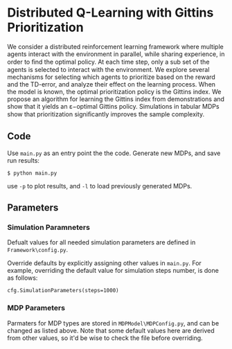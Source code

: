 # Distributed Q-Learning with Gittins Prioritization
We consider a distributed reinforcement learning framework where multiple agents interact with the environment in parallel, while sharing experience, in order to ﬁnd the optimal policy. At each time step, only a sub set of the agents is selected to interact with the environment. We explore several mechanisms for selecting which agents to prioritize based on the reward and the TD-error, and analyze their effect on the learning process. When the model is known, the optimal prioritization policy is the Gittins index. We propose an algorithm for learning the Gittins index from demonstrations and show that it yields an &epsilon;−optimal Gittins policy. Simulations in tabular MDPs show that prioritization signiﬁcantly improves the sample complexity.

## Code
Use `main.py` as an entry point the the code. Generate new MDPs, and save run results:
```
$ python main.py
```
use `-p` to plot results, and `-l` to load previously generated MDPs.

## Parameters
### Simulation Paramneters
Defualt values for all needed simulation parameters are defined in `Framework\config.py`. 

Override defaults by explicitly assigning other values in `main.py`. For example, overriding the default value for simulation steps number, is done as follows:
```
cfg.SimulationParameters(steps=1000)
```

### MDP Parameters
Parmaters for MDP types are stored in `MDPModel\MDPConfig.py`, and can be changed as listed above. Note that some default values here are derived from other values, so it'd be wise to check the file before overriding.
